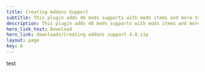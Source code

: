 ```yaml
---
title: Creating Addons Support
subtitle: This plugin adds 46 mods supports with mods items and more to make your addon easily!
description: This plugin adds 46 mods supports with mods items and more to make your addon easily!
hero_link_text: Download
hero_link: downloads/Creating addons support 4.0.zip
layout: page
key: A
---
```


test
